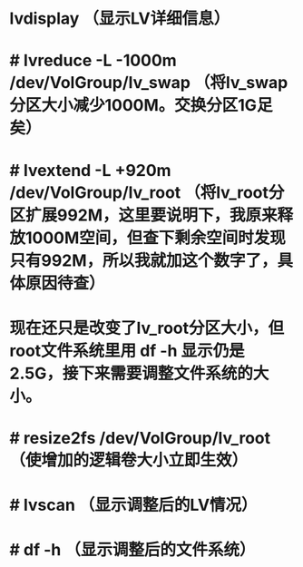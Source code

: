 
# lvdisplay  （显示LV详细信息）
# # lvreduce -L -1000m /dev/VolGroup/lv_swap  （将lv_swap分区大小减少1000M。交换分区1G足矣）
# # lvextend -L +920m /dev/VolGroup/lv_root   （将lv_root分区扩展992M，这里要说明下，我原来释放1000M空间，但查下剩余空间时发现只有992M，所以我就加这个数字了，具体原因待查）
# 现在还只是改变了lv_root分区大小，但root文件系统里用 df -h 显示仍是2.5G，接下来需要调整文件系统的大小。
# # resize2fs /dev/VolGroup/lv_root   （使增加的逻辑卷大小立即生效）
# # lvscan  （显示调整后的LV情况）
# # df -h （显示调整后的文件系统）


